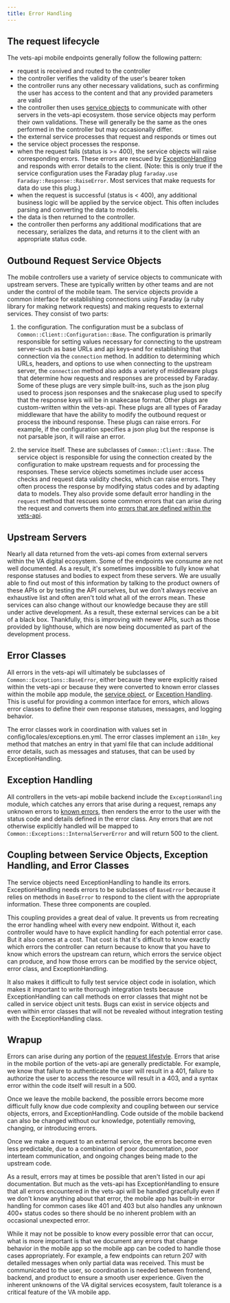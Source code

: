 ```yaml
---
title: Error Handling
---
```


## The request lifecycle

The vets-api mobile endpoints generally follow the following pattern:

- request is received and routed to the controller
- the controller verifies the validity of the user's bearer token
- the controller runs any other necessary validations, such as confirming the user has access to the content and that any provided parameters are valid
- the controller then uses [service objects](#outbound-request-service-objects) to communicate with other servers in the vets-api ecosystem. those service objects may perform their own validations. These will generally be the same as the ones performed in the controller but may occasionally differ.
- the external service processes that request and responds or times out
- the service object processes the response.
- when the request fails (status is >= 400), the service objects will raise corresponding errors. These errors are rescued by [ExceptionHandling](#exception-handling) and responds with error details to the client. (Note: this is only true if the service configuration uses the Faraday plug `faraday.use Faraday::Response::RaiseError`. Most services that make requests for data do use this plug.)
- when the request is successful (status is < 400), any additional business logic will be applied by the service object. This often includes parsing and converting the data to models.
- the data is then returned to the controller.
- the controller then performs any additional modifications that are necessary, serializes the data, and returns it to the client with an appropriate status code.

## Outbound Request Service Objects

The mobile controllers use a variety of service objects to communicate with upstream servers. These are typically written by other teams and are not under the control of the mobile team. The service objects provide a common interface for establishing connections using Faraday (a ruby library for making network requests) and making requests to external services. They consist of two parts:

1. the configuration. The configuration must be a subclass of `Common::Client::Configuration::Base`. The configuration is primarily responsible for setting values necessary for connecting to the upstream server–such as base URLs and api keys–and for establishing that connection via the `connection` method. In addition to determining which URLs, headers, and options to use when connecting to the upstream server, the `connection` method also adds a variety of middleware plugs that determine how requests and responses are processed by Faraday. Some of these plugs are very simple built-ins, such as the json plug used to process json responses and the snakecase plug used to specify that the response keys will be in snakecase format. Other plugs are custom-written within the vets-api. These plugs are all types of Faraday middleware that have the ability to modify the outbound request or process the inbound response. These plugs can raise errors. For example, if the configuration specifies a json plug but the response is not parsable json, it will raise an error.

2. the service itself. These are subclasses of `Common::Client::Base`. The service object is responsible for using the connection created by the configuration to make upstream requests and for processing the responses. These service objects sometimes include user access checks and request data validity checks, which can raise errors. They often process the response by modifying status codes and by adapting data to models. They also provide some default error handling in the `request` method that rescues some common errors that can arise during the request and converts them into [errors that are defined within the vets-api](#error-classes).

## Upstream Servers

Nearly all data returned from the vets-api comes from external servers within the VA digital ecosystem. Some of the endpoints we consume are not well documented. As a result, it's sometimes impossible to fully know what response statuses and bodies to expect from these servers. We are usually able to find out most of this information by talking to the product owners of these APIs or by testing the API ourselves, but we don't always receive an exhaustive list and often aren't told what all of the errors mean. These services can also change without our knowledge because they are still under active development. As a result, these external services can be a bit of a black box. Thankfully, this is improving with newer APIs, such as those provided by lighthouse, which are now being documented as part of the development process.

## Error Classes

All errors in the vets-api will ultimately be subclasses of `Common::Exceptions::BaseError`, either because they were explicitly raised within the vets-api or because they were converted to known error classes within the mobile app module, the [service object](#outbound-request-service-objects), or [Exception Handling](#exception-handling). This is useful for providing a common interface for errors, which allows error classes to define their own response statuses, messages, and logging behavior.

The error classes work in coordination with values set in config/locales/exceptions.en.yml. The error classes implement an `i18n_key` method that matches an entry in that yaml file that can include additional error details, such as messages and statuses, that can be used by ExceptionHandling.

## Exception Handling

All controllers in the vets-api mobile backend include the `ExceptionHandling` module, which catches any errors that arise during a request, remaps any unknown errors to [known errors](#error-classes), then renders the error to the user with the status code and details defined in the error class. Any errors that are not otherwise explicitly handled will be mapped to `Common::Exceptions::InternalServerError` and will return 500 to the client.

## Coupling between Service Objects, Exception Handling, and Error Classes

The service objects need ExceptionHandling to handle its errors. ExceptionHandling needs errors to be subclasses of `BaseError` because it relies on methods in `BaseError` to respond to the client with the appropriate information. These three components are coupled.

This coupling provides a great deal of value. It prevents us from recreating the error handling wheel with every new endpoint. Without it, each controller would have to have explicit handling for each potential error case. But it also comes at a cost. That cost is that it's difficult to know exactly which errors the controller can return because to know that you have to know which errors the upstream can return, which errors the service object can produce, and how those errors can be modified by the service object, error class, and ExceptionHandling.

It also makes it difficult to fully test service object code in isolation, which makes it important to write thorough integration tests because ExceptionHandling can call methods on error classes that might not be called in service object unit tests. Bugs can exist in service objects and even within error classes that will not be revealed without integration testing with the ExceptionHandling class.

## Wrapup

Errors can arise during any portion of the [request lifestyle](#the-request-lifecycle). Errors that arise in the mobile portion of the vets-api are generally predictable. For example, we know that failure to authenticate the user will result in a 401, failure to authorize the user to access the resource will result in a 403, and a syntax error within the code itself will result in a 500.

Once we leave the mobile backend, the possible errors become more difficult fully know due code complexity and coupling between our service objects, errors, and ExceptionHandling. Code outside of the mobile backend can also be changed without our knowledge, potentially removing, changing, or introducing errors.

Once we make a request to an external service, the errors become even less predictable, due to a combination of poor documentation, poor interteam communication, and ongoing changes being made to the upstream code.

As a result, errors may at times be possible that aren't listed in our api documentation. But much as the vets-api has ExceptionHandling to ensure that all errors encountered in the vets-api will be handled gracefully even if we don't know anything about that error, the mobile app has built-in error handling for common cases like 401 and 403 but also handles any unknown 400+ status codes so there should be no inherent problem with an occasional unexpected error.

While it may not be possible to know every possible error that can occur, what is more important is that we document any errors that change behavior in the mobile app so the mobile app can be coded to handle those cases appropriately. For example, a few endpoints can return 207 with detailed messages when only partial data was received. This must be communicated to the user, so coordination is needed between frontend, backend, and product to ensure a smooth user experience. Given the inherent unknowns of the VA digital services ecosystem, fault tolerance is a critical feature of the VA mobile app.
